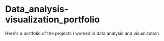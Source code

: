 # Data_analysis-visualization_portfolio
Here's a portfolio of the projects I worked in 
data analysis and visualization
